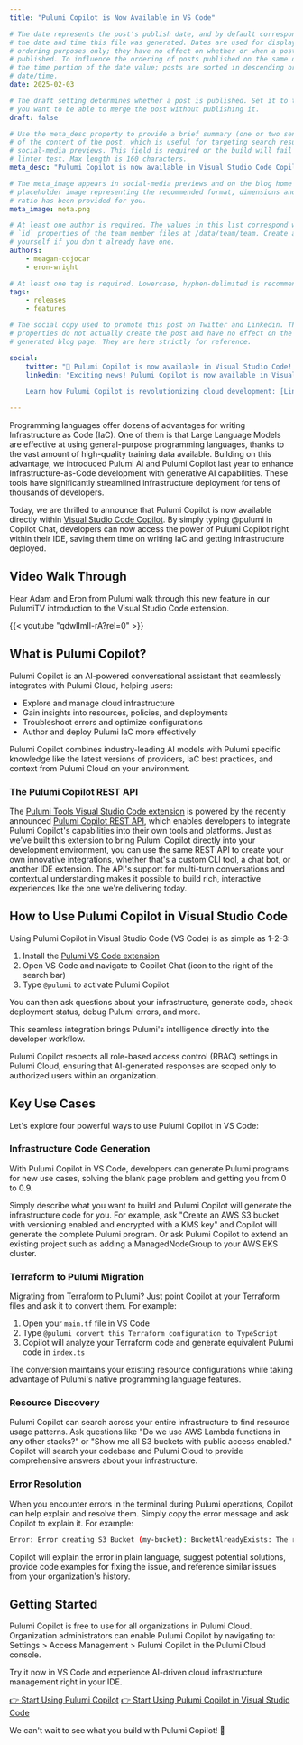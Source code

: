 ```yaml
---
title: "Pulumi Copilot is Now Available in VS Code"

# The date represents the post's publish date, and by default corresponds with
# the date and time this file was generated. Dates are used for display and
# ordering purposes only; they have no effect on whether or when a post is
# published. To influence the ordering of posts published on the same date, use
# the time portion of the date value; posts are sorted in descending order by
# date/time.
date: 2025-02-03

# The draft setting determines whether a post is published. Set it to true if
# you want to be able to merge the post without publishing it.
draft: false

# Use the meta_desc property to provide a brief summary (one or two sentences)
# of the content of the post, which is useful for targeting search results or
# social-media previews. This field is required or the build will fail the
# linter test. Max length is 160 characters.
meta_desc: "Pulumi Copilot is now available in Visual Studio Code Copilot- offload tasks to Copilot right in your IDE by typing @pulumi in VS Code Copilot chat."

# The meta_image appears in social-media previews and on the blog home page. A
# placeholder image representing the recommended format, dimensions and aspect
# ratio has been provided for you.
meta_image: meta.png

# At least one author is required. The values in this list correspond with the
# `id` properties of the team member files at /data/team/team. Create a file for
# yourself if you don't already have one.
authors:
    - meagan-cojocar
    - eron-wright

# At least one tag is required. Lowercase, hyphen-delimited is recommended.
tags:
    - releases
    - features

# The social copy used to promote this post on Twitter and Linkedin. These
# properties do not actually create the post and have no effect on the
# generated blog page. They are here strictly for reference.

social:
    twitter: "🎉 Pulumi Copilot is now available in Visual Studio Code! Offload tasks to Pulumi Copilot right in your IDE by typing @pulumi in Copilot Chat. Build, deploy, and manage cloud infrastructure more efficiently than ever."
    linkedin: "Exciting news! Pulumi Copilot is now available in Visual Studio Code Copilot, bringing AI-powered cloud infrastructure management directly to your IDE. Simply install the Pulumi extension and type @pulumi in Copilot Chat to access Pulumi's cloud intelligence and streamline your infrastructure workflows. 
    
    Learn how Pulumi Copilot is revolutionizing cloud development: [Link]"

---
```

Programming languages offer dozens of advantages for writing Infrastructure as Code (IaC). One of them is that Large Language Models are  effective at using general-purpose programming languages, thanks to the vast amount of high-quality training data available. Building on this advantage, we introduced Pulumi AI and Pulumi Copilot last year to enhance Infrastructure-as-Code development with generative AI capabilities. These tools have significantly streamlined infrastructure deployment for tens of thousands of developers.

Today, we are thrilled to announce that Pulumi Copilot is now available directly within [Visual Studio Code Copilot](https://marketplace.visualstudio.com/items?itemName=pulumi.pulumi-vscode-tools). By simply typing @pulumi in Copilot Chat, developers can now access the power of Pulumi Copilot right within their IDE, saving them time on writing IaC and getting infrastructure deployed.

<!--more-->
## Video Walk Through

Hear Adam and Eron from Pulumi walk through this new feature in our PulumiTV introduction to the Visual Studio Code extension.

{{< youtube "qdwIImlI-rA?rel=0" >}}

## What is Pulumi Copilot?

Pulumi Copilot is an AI-powered conversational assistant that seamlessly integrates with Pulumi Cloud, helping users:

* Explore and manage cloud infrastructure
* Gain insights into resources, policies, and deployments
* Troubleshoot errors and optimize configurations
* Author and deploy Pulumi IaC more effectively

Pulumi Copilot combines industry-leading AI models with Pulumi specific knowledge like the latest versions of providers, IaC best practices, and context from Pulumi Cloud on your environment.

### The Pulumi Copilot REST API

The [Pulumi Tools Visual Studio Code extension](https://marketplace.visualstudio.com/items?itemName=pulumi.pulumi-vscode-tools) is powered by the recently announced [Pulumi Copilot REST API](/blog/pulumi-copilot-rest), which enables developers to integrate Pulumi Copilot's capabilities into their own tools and platforms. Just as we've built this extension to bring Pulumi Copilot directly into your development environment, you can use the same REST API to create your own innovative integrations, whether that's a custom CLI tool, a chat bot, or another IDE extension. The API's support for multi-turn conversations and contextual understanding makes it possible to build rich, interactive experiences like the one we're delivering today.

## How to Use Pulumi Copilot in Visual Studio Code

Using Pulumi Copilot in Visual Studio Code (VS Code) is as simple as 1-2-3:

1. Install the [Pulumi VS Code extension](https://marketplace.visualstudio.com/items?itemName=pulumi.pulumi-vscode-tools)
2. Open VS Code and navigate to Copilot Chat (icon to the right of the search bar)
3. Type `@pulumi` to activate Pulumi Copilot

You can then ask questions about your infrastructure, generate code, check deployment status, debug Pulumi errors, and more.

This seamless integration brings Pulumi's intelligence directly into the developer workflow.

Pulumi Copilot respects all role-based access control (RBAC) settings in Pulumi Cloud, ensuring that AI-generated responses are scoped only to authorized users within an organization.

## Key Use Cases

Let's explore four powerful ways to use Pulumi Copilot in VS Code:

### Infrastructure Code Generation

With Pulumi Copilot in VS Code, developers can generate Pulumi programs for new use cases, solving the blank page problem and getting you from 0 to 0.9.

Simply describe what you want to build and Pulumi Copilot will generate the infrastructure code for you. For example, ask "Create an AWS S3 bucket with versioning enabled and encrypted with a KMS key" and Copilot will generate the complete Pulumi program. Or ask Pulumi Copilot to extend an existing project such as adding a ManagedNodeGroup to your AWS EKS cluster.

### Terraform to Pulumi Migration

Migrating from Terraform to Pulumi? Just point Copilot at your Terraform files and ask it to convert them. For example:

1. Open your `main.tf` file in VS Code
2. Type `@pulumi convert this Terraform configuration to TypeScript`
3. Copilot will analyze your Terraform code and generate equivalent Pulumi code in `index.ts`

The conversion maintains your existing resource configurations while taking advantage of Pulumi's native programming language features.

### Resource Discovery

Pulumi Copilot can search across your entire infrastructure to find resource usage patterns. Ask questions like "Do we use AWS Lambda functions in any other stacks?" or "Show me all S3 buckets with public access enabled." Copilot will search your codebase and Pulumi Cloud to provide comprehensive answers about your infrastructure.

### Error Resolution

When you encounter errors in the terminal during Pulumi operations, Copilot can help explain and resolve them. Simply copy the error message and ask Copilot to explain it. For example:

```bash
Error: Error creating S3 Bucket (my-bucket): BucketAlreadyExists: The requested bucket name is not available
```

Copilot will explain the error in plain language, suggest potential solutions, provide code examples for fixing the issue, and reference similar issues from your organization's history.

## Getting Started

Pulumi Copilot is free to use for all organizations in Pulumi Cloud. Organization administrators can enable Pulumi Copilot by navigating to:
Settings > Access Management > Pulumi Copilot in the Pulumi Cloud console.

Try it now in VS Code and experience AI-driven cloud infrastructure management right in your IDE.

[👉 Start Using Pulumi Copilot](app.pulumi.com)
[👉 Start Using Pulumi Copilot in Visual Studio Code](https://marketplace.visualstudio.com/items?itemName=pulumi.pulumi-vscode-tools)

We can't wait to see what you build with Pulumi Copilot! 🚀
